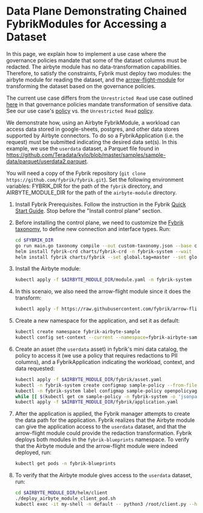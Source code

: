 # Data Plane Demonstrating Chained FybrikModules for Accessing a Dataset

In this page, we explain how to implement a use case where the governance policies mandate that some
of the dataset columns must be redacted. The airbyte module has no data-transformation capabilities.
Therefore, to satisfy the constraints, Fybrik must deploy two modules: the airbyte module for reading the
dataset, and the [arrow-flight-module](https://github.com/fybrik/arrow-flight-module) for transforming the
dataset based on the governance policies.

The current use case differs from the `Unrestricted Read` use case outlined [here](README.md) in that governance policies mandate transformation of sensitive data. See our use case's [policy](sample-policy-restrictive.rego) vs. the `Unrestricted Read` [policy](sample-policy.rego).

We demonstrate how, using an Airbyte FybrikModule, a workload can access data stored in google-sheets, postgres, and other data stores supported by Airbyte connectors. To do so a FybrikApplication (i.e. the request) must be submitted indicating the desired data set(s). In this example, we use the `userdata` dataset, a Parquet file found in https://github.com/Teradata/kylo/blob/master/samples/sample-data/parquet/userdata2.parquet.

You will need a copy of the Fybrik repository (`git clone https://github.com/fybrik/fybrik.git`). Set the following environment variables: FYBRIK_DIR for the path of the `fybrik` directory, and AIRBYTE_MODULE_DIR for the path of the `airbyte-module` directory.

1. Install Fybrik Prerequisites. Follow the instruction in the Fybrik [Quick Start Guide](https://fybrik.io/dev/get-started/quickstart/). Stop before the "Install control plane" section.

1. Before installing the control plane, we need to customize the [Fybrik taxonomy](https://fybrik.io/dev/tasks/custom-taxonomy/), to define new connection and interface types. Run:
    ```bash
    cd $FYBRIK_DIR
    go run main.go taxonomy compile --out custom-taxonomy.json --base charts/fybrik/files/taxonomy/taxonomy.json $AIRBYTE_MODULE_DIR/fybrik/fybrik-taxonomy-customize.yaml
    helm install fybrik-crd charts/fybrik-crd -n fybrik-system --wait
    helm install fybrik charts/fybrik --set global.tag=master --set global.imagePullPolicy=Always -n fybrik-system --wait --set-file taxonomyOverride=custom-taxonomy.json
    ```

1. Install the Airbyte module:
    ```bash
    kubectl apply -f $AIRBYTE_MODULE_DIR/module.yaml -n fybrik-system
    ```

1. In this scenaio, we also need the arrow-flight module since it does the transform:
    ```bash
    kubectl apply -f https://raw.githubusercontent.com/fybrik/arrow-flight-module/master/module.yaml -n fybrik-system
    ```

1. Create a new namespace for the application, and set it as default:
   ```bash
   kubectl create namespace fybrik-airbyte-sample
   kubectl config set-context --current --namespace=fybrik-airbyte-sample
   ```

1. Create an asset (the `userdata` asset) in fybrik's mini data catalog, the policy to access it (we use a policy that requires redactions to PII columns), and a FybrikApplication indicating the workload, context, and data requested:
   ```bash
   kubectl apply -f $AIRBYTE_MODULE_DIR/fybrik/asset.yaml
   kubectl -n fybrik-system create configmap sample-policy --from-file=$AIRBYTE_MODULE_DIR/fybrik/sample-policy-restrictive.rego
   kubectl -n fybrik-system label configmap sample-policy openpolicyagent.org/policy=rego
   while [[ $(kubectl get cm sample-policy -n fybrik-system -o 'jsonpath={.metadata.annotations.openpolicyagent\.org/policy-status}') != '{"status":"ok"}' ]]; do echo "waiting for policy to be applied" && sleep 5; done
   kubectl apply -f $AIRBYTE_MODULE_DIR/fybrik/application.yaml
   ```

1. After the application is applied, the Fybrik manager attempts to create the data path for the application. Fybrik realizes that the Airbyte module can give the application access to the `userdata` dataset, and that the arrow-flight module could provide the redaction transformation. Fybrik deploys both modules in the `fybrik-blueprints` namespace. To verify that the Airbyte module and the arrow-flight module were indeed deployed, run:
   ```bash
   kubectl get pods -n fybrik-blueprints
   ```

1. To verify that the Airbyte module gives access to the `userdata` dataset, run:
   ```bash
   cd $AIRBYTE_MODULE_DIR/helm/client
   ./deploy_airbyte_module_client_pod.sh
   kubectl exec -it my-shell -n default -- python3 /root/client.py --host my-app-fybrik-airbyte-sample-arrow-flight-module.fybrik-blueprints --port 80 --asset fybrik-airbyte-sample/userdata
   ```
